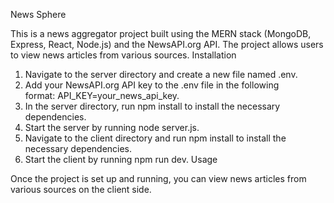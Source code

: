 News Sphere

This is a news aggregator project built using the MERN stack (MongoDB, Express, React, Node.js) and the NewsAPI.org API. The project allows users to view news articles from various sources.
Installation


1. Navigate to the server directory and create a new file named .env.
2. Add your NewsAPI.org API key to the .env file in the following format: API_KEY=your_news_api_key.
3. In the server directory, run npm install to install the necessary dependencies.
4. Start the server by running node server.js.
5. Navigate to the client directory and run npm install to install the necessary dependencies.
6. Start the client by running npm run dev.
Usage

Once the project is set up and running, you can view news articles from various sources on the client side.
